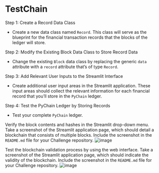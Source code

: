 # TestChain

Step 1: Create a Record Data Class
* Create a new data class named `Record`. This class will serve as the
blueprint for the financial transaction records that the blocks of the ledger
will store.

Step 2: Modify the Existing Block Data Class to Store Record Data
* Change the existing `Block` data class by replacing the generic `data`
attribute with a `record` attribute that’s of type `Record`.

Step 3: Add Relevant User Inputs to the Streamlit Interface
* Create additional user input areas in the Streamlit application. These
input areas should collect the relevant information for each financial record
that you’ll store in the `PyChain` ledger.

Step 4: Test the PyChain Ledger by Storing Records
* Test your complete `PyChain` ledger.


Verify the block contents and hashes in the Streamlit drop-down menu.
Take a screenshot of the Streamlit application page, which should detail a
blockchain that consists of multiple blocks. Include the screenshot in the
`README.md` file for your Challenge repository.
![image](https://user-images.githubusercontent.com/84469885/135788542-0ff3a62f-39a9-4bd0-95de-0c9e539c23ef.png)


Test the blockchain validation process by using the web interface.
Take a screenshot of the Streamlit application page, which should indicate
the validity of the blockchain. Include the screenshot in the `README.md`
file for your Challenge repository.
![image](https://user-images.githubusercontent.com/84469885/135788642-75a9ba06-2e45-4827-9dbd-70750955146f.png)
